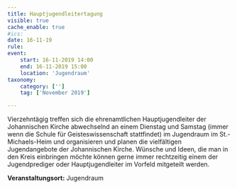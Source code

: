 ```yaml
---
title: Hauptjugendleitertagung
visible: true
cache_enable: true
#ics: 
date: 16-11-19
rule: 
event:
	start: 16-11-2019 14:00
	end: 16-11-2019 15:00
	location: 'Jugendraum'
taxonomy:
	category: ['']
	tag: ['November 2019']

---
```

Vierzehntägig treffen sich die ehrenamtlichen Hauptjugendleiter der Johannischen Kirche abwechselnd an einem Dienstag und Samstag (immer wenn die Schule für Geisteswissenschaft stattfindet) im Jugendraum im St.-Michaels-Heim und organisieren und planen die vielfältigen Jugendangebote der Johannischen Kirche. Wünsche und Ideen, die man in den Kreis einbringen möchte können gerne immer rechtzeitig einem der Jugendprediger oder Hauptjugendleiter im Vorfeld mitgeteilt werden.


**Veranstaltungsort:** Jugendraum

